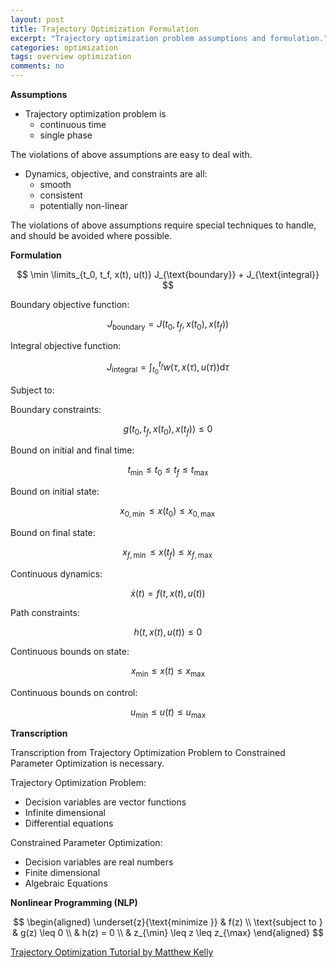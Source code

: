 ```yaml
---
layout: post
title: Trajectory Optimization Formulation
excerpt: "Trajectory optimization problem assumptions and formulation."
categories: optimization
tags: overview optimization
comments: no
---
```


**Assumptions**
- Trajectory optimization problem is
    - continuous time
    - single phase

The violations of above assumptions are easy to deal with.

- Dynamics, objective, and constraints are all:
    - smooth
    - consistent
    - potentially non-linear

The violations of above assumptions require special techniques to handle, and should be avoided where possible.

**Formulation**

$$
\min \limits_{t_0, t_f, x(t), u(t)} J_{\text{boundary}} + J_{\text{integral}}
$$

Boundary objective function:

$$
J_{\text{boundary}} = J\left(t_0, t_f, x(t_0), x(t_f)\right)
$$

Integral objective function:

$$
J_{\text{integral}} = \int_{t_0}^{t_f} w\left(\tau, x(\tau), u(\tau) \right) \text{d}\tau
$$

Subject to:

Boundary constraints:

$$
g\left(t_0, t_f, x(t_0), x(t_f)\right) \leq 0
$$


Bound on initial and final time:

$$
t_{\min} \leq t_0 \leq t_f \leq t_{\max}
$$

Bound on initial state:

$$
x_{0, \min} \leq x(t_0) \leq x_{0, \max}
$$

Bound on final state:

$$
x_{f, \min} \leq x(t_f) \leq x_{f, \max}
$$

Continuous dynamics:

$$
\dot{x}(t) = f\left(t, x(t), u(t)\right)
$$

Path constraints:

$$
h\left(t, x(t), u(t)\right) \leq 0
$$

Continuous bounds on state:

$$
x_{\min} \leq x(t) \leq x_{\max}
$$

Continuous bounds on control:

$$
u_{\min} \leq u(t) \leq u_{\max}
$$

**Transcription**

Transcription from Trajectory Optimization Problem to Constrained Parameter Optimization is necessary.

Trajectory Optimization Problem:
- Decision variables are vector functions
- Infinite dimensional
- Differential equations

Constrained Parameter Optimization:
- Decision variables are real numbers
- Finite dimensional
- Algebraic Equations

**Nonlinear Programming (NLP)**

$$
\begin{aligned}
\underset{z}{\text{minimize }}
& f(z) \\
\text{subject to }
& g(z) \leq 0 \\
& h(z) = 0 \\
& z_{\min} \leq z \leq z_{\max}
\end{aligned}
$$

[Trajectory Optimization Tutorial by Matthew Kelly](http://www.matthewpeterkelly.com/tutorials/trajectoryOptimization/)
